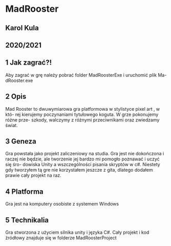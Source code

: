 # MadRooster

## Karol Kula

## 2020/2021


## 1 Jak zagrać?!


Aby zagrać w grę należy pobrać folder MadRoosterExe i uruchomić plik Ma-
dRooster.exe

## 2 Opis

Mad Rooster to dwuwymiarowa gra platformowa w stylistyce pixel art , w któ-
rej kierujemy poczynaniami tytułowego koguta. W grze pokonujemy różne prze-
szkody, walczymy z różnymi przeciwnikami oraz zwiedzamy świat.

## 3 Geneza

Gra powstała jako projekt zaliczeniowy na studia. Gra jest nie dokończona i
raczej nie będzie, ale tworzenie jej bardzo mi pomogło poznawać i uczyć się śro-
dowiska Unity a wszczególności pisania skryptów w c#. Niestety gdy tworzyłem
tą gre nie korzystałem jeszcze z gita, dlatego dodałem prawie cały projekt na
raz.

## 4 Platforma

Gra jest na komputery osobiste z systemem Windows

## 5 Technikalia

Gra stworzona z użyciem silnika unity i języka C#. Cały projekt i kod źródłowy
znajduje się w folderze MadRoosterProject


